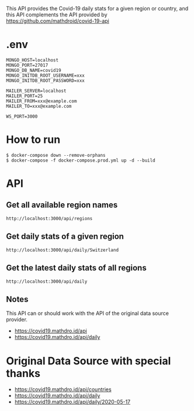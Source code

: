 This API provides the Covid-19 daily stats for a given region or country, and this API complements the API provided by https://github.com/mathdroid/covid-19-api

# .env

```
MONGO_HOST=localhost
MONGO_PORT=27017
MONGO_DB_NAME=covid19
MONGO_INITDB_ROOT_USERNAME=xxx
MONGO_INITDB_ROOT_PASSWORD=xxx

MAILER_SERVER=localhost
MAILER_PORT=25
MAILER_FROM=xxx@example.com
MAILER_TO=xxx@example.com

WS_PORT=3000
```

# How to run

```
$ docker-compose down --remove-orphans
$ docker-compose -f docker-compose.prod.yml up -d --build
```

# API

## Get all available region names

```
http://localhost:3000/api/regions
```

## Get daily stats of a given region

```
http://localhost:3000/api/daily/Switzerland
```

## Get the latest daily stats of all regions

```
http://localhost:3000/api/daily
```

## Notes

This API can or should work with the API of the original data source provider.

- https://covid19.mathdro.id/api
- https://covid19.mathdro.id/api/daily

# Original Data Source with special thanks

- https://covid19.mathdro.id/api/countries
- https://covid19.mathdro.id/api/daily
- https://covid19.mathdro.id/api/daily/2020-05-17
